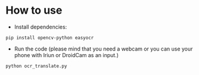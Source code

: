 # How to use 

* Install dependencies:

```
pip install opencv-python easyocr
``` 

* Run the code (please mind that you need a webcam or you can use your phone with Iriun or DroidCam as an input.)

```
python ocr_translate.py
``` 
